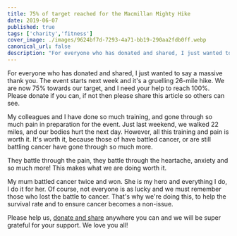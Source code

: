 ```yaml
---
title: 75% of target reached for the Macmillan Mighty Hike
date: 2019-06-07
published: true
tags: ['charity','fitness']
cover_image: ./images/9624bf7d-7293-4a71-bb19-290aa2fdb0ff.webp
canonical_url: false
description: "For everyone who has donated and shared, I just wanted to say a massive thank you. The event starts next week and it's a gruelling 26-mile hike. We are now 75% towards our target, and I need your help to reach 100%. Please donate if you can, if not then please share this article so others can see."
---
```


For everyone who has donated and shared, I just wanted to say a massive thank you. The event starts next week and it's a gruelling 26-mile hike. We are now 75% towards our target, and I need your help to reach 100%. Please donate if you can, if not then please share this article so others can see.

My colleagues and I have done so much training, and gone through so much pain in preparation for the event. Just last weekend, we walked 22 miles, and our bodies hurt the next day. However, all this training and pain is worth it. It's worth it, because those of have battled cancer, or are still battling cancer have gone through so much more.

They battle through the pain, they battle through the heartache, anxiety and so much more! This makes what we are doing worth it.

My mum battled cancer twice and won. She is my hero and everything I do, I do it for her. Of course, not everyone is as lucky and we must remember those who lost the battle to cancer. That's why we're doing this, to help the survival rate and to ensure cancer becomes a non-issue.

Please help us, [donate and share](https://www.justgiving.com/fundraising/michael-brooks-macmillan) anywhere you can and we will be super grateful for your support. We love you all!
